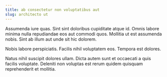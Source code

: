```yaml
---
title: ab consectetur non voluptatibus aut
slug: architecto ut
---
```


Assumenda iure quas. Sint sint doloribus cupiditate atque id. Omnis labore minima nulla repudiandae eos aut commodi quos. Mollitia ut est assumenda nobis. Sint ab illum aut unde sit hic dolorem.

Nobis labore perspiciatis. Facilis nihil voluptatem eos. Tempora est dolores.

Natus nihil suscipit dolores ullam. Dicta autem sunt et occaecati a quis facilis voluptate. Deleniti non voluptas est rerum quidem quisquam reprehenderit et mollitia.
